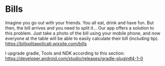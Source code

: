 # Bills
Imagine you go out with your friends. You all eat, drink and have fun. But then, the bill arrives and you need to split it...  Our app offers a solution to this problem. Just take a photo of the bill using your mobile phone, and now everyone at the table will be able to easily calculate their bill (including tip).
https://billsplitapplicati.wixsite.com/bills

I upgrade gradle, Tools and NDK according to this section:
https://developer.android.com/studio/releases/gradle-plugin#4-1-0
